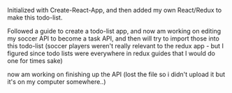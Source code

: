 Initialized with Create-React-App, and then added my own React/Redux to make this todo-list.

Followed a guide to create a todo-list app, and now am working on editing my soccer API to become a task API, and then will try to import those into this todo-list (soccer players weren't really relevant to the redux app - but I figured since todo lists were everywhere in redux guides that I would do one for times sake) 

now am working on finishing up the API (lost the file so i didn't upload it but it's on my computer somewhere..) 
